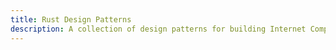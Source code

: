 ```yaml
---
title: Rust Design Patterns
description: A collection of design patterns for building Internet Computer canisters with Rust.
---
```

